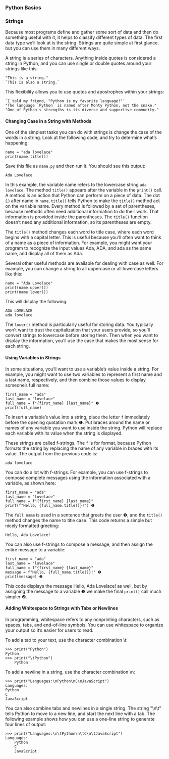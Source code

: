 ### Python Basics

### Strings

Because most programs define and gather some sort of data and then do something useful with it, it helps to classify different types of data. The first data type we’ll look at is the string. Strings are quite simple at first glance, but you can use them in many different ways.

A string is a series of characters. Anything inside quotes is considered a string in Python, and you can use single or double quotes around your strings like this:

```
"This is a string."
`This is also a string.`
```

This flexibility allows you to use quotes and apostrophes within your strings:

```
`I told my friend, "Python is my favorite language!"`
"The language `Python` is named after Monty Python, not the snake."
"One of Python`s strengths is its diverse and supportive community."
```

#### Changing Case in a String with Methods

One of the simplest tasks you can do with strings is change the case of the words in a string. Look at the following code, and try to determine what’s happening:

```
name = "ada lovelace"
print(name.title())
```

Save this file as `name.py` and then run it. You should see this output:

```
Ada Lovelace
```

In this example, the variable name refers to the lowercase string `ada lovelace`. The method `title()` appears after the variable in the `print()` call. A method is an action that Python can perform on a piece of data. The dot (.) after name in `name.title()` tells Python to make the `title()` method act on the variable name. Every method is followed by a set of parentheses, because methods often need additional information to do their work. That information is provided inside the parentheses. The `title()` function doesn’t need any additional information, so its parentheses are empty.

The `title()` method changes each word to title case, where each word begins with a capital letter. This is useful because you’ll often want to think of a name as a piece of information. For example, you might want your program to recognize the input values Ada, ADA, and ada as the same name, and display all of them as Ada.

Several other useful methods are available for dealing with case as well. For example, you can change a string to all uppercase or all lowercase letters like this:

```
name = "Ada Lovelace"
print(name.upper())
print(name.lower())
```

This will display the following:

```
ADA LOVELACE
ada lovelace
```

The `lower()` method is particularly useful for storing data. You typically won’t want to trust the capitalization that your users provide, so you’ll convert strings to lowercase before storing them. Then when you want to display the information, you’ll use the case that makes the most sense for each string.

#### Using Variables in Strings

In some situations, you’ll want to use a variable’s value inside a string. For example, you might want to use two variables to represent a first name and a last name, respectively, and then combine those values to display someone’s full name:

```
first_name = "ada"
last_name = "lovelace"
full_name = f"{first_name} {last_name}" ❶ 
print(full_name)
```

To insert a variable’s value into a string, place the letter `f` immediately before the opening quotation mark ❶. Put braces around the name or names of any variable you want to use inside the string. Python will replace each variable with its value when the string is displayed.

These strings are called f-strings. The `f` is for format, because Python formats the string by replacing the name of any variable in braces with its value. The output from the previous code is:

```
ada lovelace
```

You can do a lot with f-strings. For example, you can use f-strings to compose complete messages using the information associated with a variable, as shown here:

```
first_name = "ada"
last_name = "lovelace"
full_name = f"{first_name} {last_name}"
print(f"Hello, {full_name.title()}!") ❶ 
```

The `full name` is used in a sentence that greets the user ❶, and the `title()` method changes the name to title case. This code returns a simple but nicely formatted greeting:

```
Hello, Ada Lovelace!
```

You can also use f-strings to compose a message, and then assign the entire message to a variable:

```
first_name = "ada"
last_name = "lovelace"
full_name = f"{first_name} {last_name}"
message = f"Hello, {full_name.title()}!" ❶ 
print(message) ❷ 
```

This code displays the message Hello, Ada Lovelace! as well, but by assigning the message to a variable ❶ we make the final `print()` call much simpler ❷.

#### Adding Whitespace to Strings with Tabs or Newlines

In programming, whitespace refers to any nonprinting characters, such as spaces, tabs, and end-of-line symbols. You can use whitespace to organize your output so it’s easier for users to read.

To add a tab to your text, use the character combination \t:

```
>>> print("Python")
Python
>>> print("\tPython")
    Python
```

To add a newline in a string, use the character combination \n:

```
>>> print("Languages:\nPython\nC\nJavaScript")
Languages:
Python
C
JavaScript
```

You can also combine tabs and newlines in a single string. The string "\n\t" tells Python to move to a new line, and start the next line with a tab. The following example shows how you can use a one-line string to generate four lines of output:

```
>>> print("Languages:\n\tPython\n\tC\n\tJavaScript")
Languages:
    Python
    C
    JavaScript
```